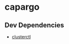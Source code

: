 # capargo


## Dev Dependencies

* [clusterctl](https://cluster-api.sigs.k8s.io/user/quick-start.html#install-clusterctl)